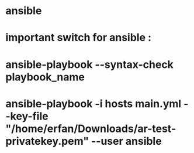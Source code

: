 # ansible
# important switch for ansible :
#   ansible-playbook --syntax-check playbook_name

# ansible-playbook -i hosts main.yml --key-file "/home/erfan/Downloads/ar-test-privatekey.pem" --user ansible
